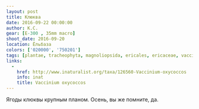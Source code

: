 ```yaml
---
layout: post
title: Клюква
date: 2016-09-22 00:00:00
author: К.С.
gear: [E-300 , 35mm macro]
shoot_date: 2016-09-20
location: Ёльбаза
colors: ['020000', '750201']
tags: [plantae, tracheophyta, magnoliopsida, ericales, ericaceae, vaccinium, vaccinium oxycoccos]
links:
  -
    href: http://www.inaturalist.org/taxa/126560-Vaccinium-oxycoccos
    info: inat
    title: Vaccinium oxycoccos
---
```


Ягоды клюквы крупным планом. Осень, вы же помните, да.
